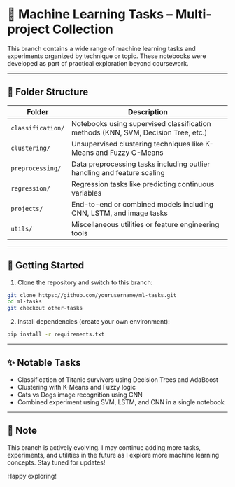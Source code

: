 # 🧠 Machine Learning Tasks – Multi-project Collection

This branch contains a wide range of machine learning tasks and experiments organized by technique or topic. These notebooks were developed as part of practical exploration beyond coursework.

---

## 📁 Folder Structure

| Folder | Description |
|--------|-------------|
| `classification/` | Notebooks using supervised classification methods (KNN, SVM, Decision Tree, etc.) |
| `clustering/` | Unsupervised clustering techniques like K-Means and Fuzzy C-Means |
| `preprocessing/` | Data preprocessing tasks including outlier handling and feature scaling |
| `regression/` | Regression tasks like predicting continuous variables |
| `projects/` | End-to-end or combined models including CNN, LSTM, and image tasks |
| `utils/` | Miscellaneous utilities or feature engineering tools |

---

## 🚀 Getting Started

1. Clone the repository and switch to this branch:

```bash
git clone https://github.com/yourusername/ml-tasks.git
cd ml-tasks
git checkout other-tasks
```

2. Install dependencies (create your own environment):

```bash
pip install -r requirements.txt
```

---

## ✨ Notable Tasks

- Classification of Titanic survivors using Decision Trees and AdaBoost
- Clustering with K-Means and Fuzzy logic
- Cats vs Dogs image recognition using CNN
- Combined experiment using SVM, LSTM, and CNN in a single notebook

---

## 📌 Note

This branch is actively evolving. I may continue adding more tasks, experiments, and utilities in the future as I explore more machine learning concepts. Stay tuned for updates!

Happy exploring!
